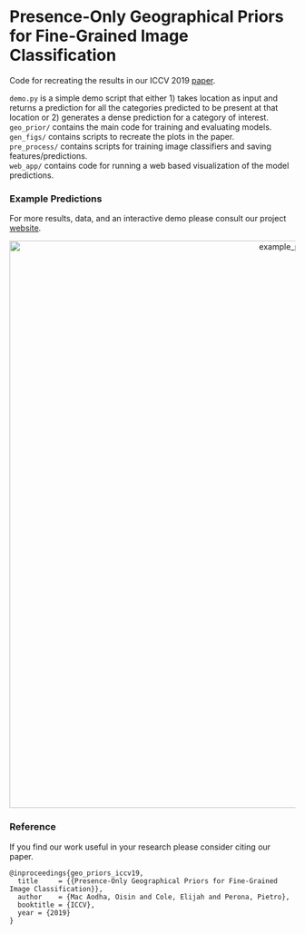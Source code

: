 # Presence-Only Geographical Priors for Fine-Grained Image Classification
Code for recreating the results in our ICCV 2019 [paper](https://arxiv.org/abs/1906.05272).  

`demo.py` is a simple demo script that either 1) takes location as input and returns a prediction for all the categories predicted to be present at that location or 2) generates a dense prediction for a category of interest.  
`geo_prior/` contains the main code for training and evaluating models.  
`gen_figs/` contains scripts to recreate the plots in the paper.  
`pre_process/` contains scripts for training image classifiers and saving features/predictions.  
`web_app/` contains code for running a web based visualization of the model predictions.   


### Example Predictions
For more results, data, and an interactive demo please consult our project [website](https://homepages.inf.ed.ac.uk/omacaod/projects/geopriors/index.html).
<p align="center">
  <img src="data/example_predictions.jpg" alt="example_predictions" width="1000" />
</p>


### Reference
If you find our work useful in your research please consider citing our paper.  
```
@inproceedings{geo_priors_iccv19,
  title     = {{Presence-Only Geographical Priors for Fine-Grained Image Classification}},
  author    = {Mac Aodha, Oisin and Cole, Elijah and Perona, Pietro},
  booktitle = {ICCV},
  year = {2019}
}
```
